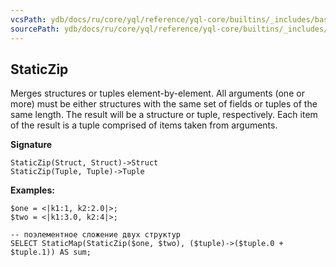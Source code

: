 ```yaml
---
vcsPath: ydb/docs/ru/core/yql/reference/yql-core/builtins/_includes/basic/staticzip.md
sourcePath: ydb/docs/ru/core/yql/reference/yql-core/builtins/_includes/basic/staticzip.md
---
```

## StaticZip

Merges structures or tuples element-by-element. All arguments (one or more) must be either structures with the same set of fields or tuples of the same length.
The result will be a structure or tuple, respectively.
Each item of the result is a tuple comprised of items taken from arguments.

**Signature**
```
StaticZip(Struct, Struct)->Struct
StaticZip(Tuple, Tuple)->Tuple
```

**Examples:**
```yql
$one = <|k1:1, k2:2.0|>;
$two = <|k1:3.0, k2:4|>;

-- поэлементное сложение двух структур
SELECT StaticMap(StaticZip($one, $two), ($tuple)->($tuple.0 + $tuple.1)) AS sum;
```


